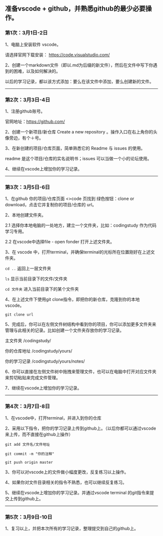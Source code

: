 
## 准备vscode + github，并熟悉github的最少必要操作。

### 第1次：3月1日-2日

1、电脑上安装软件 vscode。

请选择官网下载安装： https://code.visualstudio.com/

2、创建一个markdown文件（即以.md为后缀的新文件），然后在文件中写下你遇到的困难，以及如何解决的。

以后的学习记录，都以该方式添加：要么在该文件中添加，要么创建新的文件。

-----

### 第2次：3月3日-4日

1、注册github账号。

官网地址：https://github.com/

2、创建一个新项目/新仓库 Create a new repository 。操作入口在右上角你的头像旁边，有个＋号。

3、在新创建的项目/仓库页面，简单熟悉它的 Readme 与 issues 的使用。

readme 是这个项目/仓库的实名说明书；issues 可以当做一个小的论坛使用。

4、继续在vscode上增加你的学习记录。

------

### 第3次：3月5日-6日

1、在github 你的项目/仓库页面 <>code 页找到 绿色按钮：clone or download，点击它并复制你的项目/仓库的 url。

2、本地创建文件夹。

2.1 选择你本地电脑的一处地方，建立一个文件夹，比如：codingstudy 作为代码学习专用。

2.2 在vscode中选择file - open fonder 打开上述文件夹。

3、在 vscode 中，打开terminal，并确保terminal的光标所在位置刚好在上述文件夹。

`cd ..` 返回上一层文件夹

`ls` 显示当前目录下的文件/文件夹

`cd 文件夹` 进入当前目录下的某个文件夹

4、在上述文件下使用git clone指令，即把你的新仓库，克隆到你的本地vscode。

`git clone url `

5、完成后，你可以在左侧文件树结构中看到你的项目，你可以添加更多文件夹来管理与此相关的记录。比如创建一个文件夹存放你的学习记录。

主文件夹 /codingstudy/

你的仓库地址 /codingstudy/yours/

你的学习记录 /codingstudy/yours/notes/

6、你可以直接在左侧文件树中拖拽来管理文件，也可以在电脑中打开对应文件夹来剪切粘贴来完成文件管理。

7、继续在vscode上增加你的学习记录。

----

### 第4次：3月7日-8日

1、在vscode中，打开terminal，并进入到你的仓库

2、采用以下指令，把你的学习记录上传到github上。（以后你都可以通过vscode来上传，而不直接在github上操作）

`git add 文件名/文件地址 `

`git commit -m "你的注释"`

`git push origin master `

3、你可以对vscode上的文件做小幅度更改，反复练习以上操作。

4、如果你对文件目录相关的指令不熟悉，也可以继续反复练习。

5、继续在vscode上增加你的学习记录。并通过vscode terminal 的git指令来提交上传到github上。


----

### 第5次：3月9日-10日

1、复习以上，并把本次所有的学习记录，整理提交到自己的github上。
